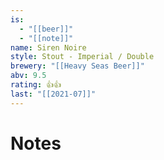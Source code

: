 ```yaml
---
is:
  - "[[beer]]"
  - "[[note]]"
name: Siren Noire
style: Stout - Imperial / Double
brewery: "[[Heavy Seas Beer]]"
abv: 9.5
rating: 👍👍
last: "[[2021-07]]"
---
```

# Notes

